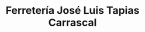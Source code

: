 ---
title: "Ferretería José Luis Tapias Carrascal"
url: /penafiel/ferreteria-jose-luis-tapias-carrascal/
shop: Eisenwaren
---